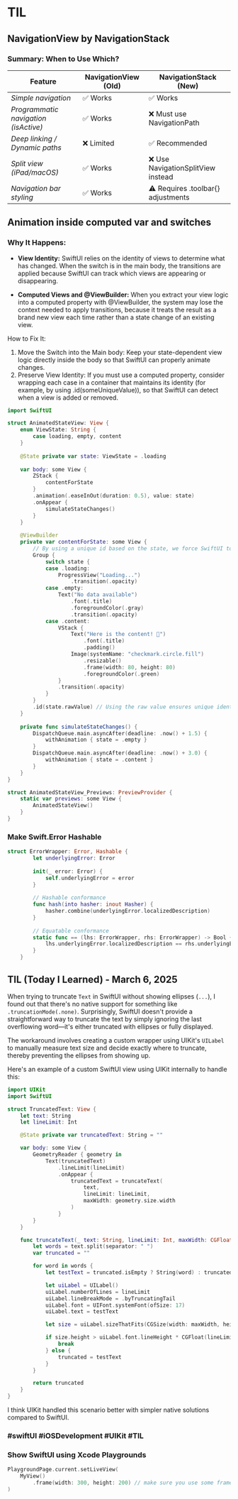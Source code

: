# TIL

## NavigationView by NavigationStack

### Summary: When to Use Which?

| Feature                                   | NavigationView (Old) | NavigationStack (New) |
|-------------------------------------------|----------------------|----------------------|
| *Simple navigation*                     | :white_check_mark: Works            | :white_check_mark: Works            |
| *Programmatic navigation (isActive)*  | :white_check_mark: Works            | :x: Must use NavigationPath |
| *Deep linking / Dynamic paths*          | :x: Limited          | :white_check_mark: Recommended |
| *Split view (iPad/macOS)*               | :white_check_mark: Works            | :x: Use NavigationSplitView instead |
| *Navigation bar styling*                | :white_check_mark: Works            | :warning: Requires .toolbar{} adjustments |


## Animation inside computed var and switches 

### Why It Happens:

- **View Identity:** SwiftUI relies on the identity of views to determine what has changed. When the switch is in the main body, the transitions are applied because SwiftUI can track which views are appearing or disappearing.

- **Computed Views and @ViewBuilder:** When you extract your view logic into a computed property with @ViewBuilder, the system may lose the context needed to apply transitions, because it treats the result as a brand new view each time rather than a state change of an existing view.

How to Fix It:
1.	Move the Switch into the Main body: Keep your state-dependent view logic directly inside the body so that SwiftUI can properly animate changes.
2.	Preserve View Identity: If you must use a computed property, consider wrapping each case in a container that maintains its identity (for example, by using .id(someUniqueValue)), so that SwiftUI can detect when a view is added or removed.

```swift
import SwiftUI

struct AnimatedStateView: View {
    enum ViewState: String {
        case loading, empty, content
    }
    
    @State private var state: ViewState = .loading
    
    var body: some View {
        ZStack {
            contentForState
        }
        .animation(.easeInOut(duration: 0.5), value: state)
        .onAppear {
            simulateStateChanges()
        }
    }
    
    @ViewBuilder
    private var contentForState: some View {
        // By using a unique id based on the state, we force SwiftUI to treat each case as distinct
        Group {
            switch state {
            case .loading:
                ProgressView("Loading...")
                    .transition(.opacity)
            case .empty:
                Text("No data available")
                    .font(.title)
                    .foregroundColor(.gray)
                    .transition(.opacity)
            case .content:
                VStack {
                    Text("Here is the content! 🎉")
                        .font(.title)
                        .padding()
                    Image(systemName: "checkmark.circle.fill")
                        .resizable()
                        .frame(width: 80, height: 80)
                        .foregroundColor(.green)
                }
                .transition(.opacity)
            }
        }
        .id(state.rawValue) // Using the raw value ensures unique identity per state
    }
    
    private func simulateStateChanges() {
        DispatchQueue.main.asyncAfter(deadline: .now() + 1.5) {
            withAnimation { state = .empty }
        }
        DispatchQueue.main.asyncAfter(deadline: .now() + 3.0) {
            withAnimation { state = .content }
        }
    }
}

struct AnimatedStateView_Previews: PreviewProvider {
    static var previews: some View {
        AnimatedStateView()
    }
}
```


### Make Swift.Error Hashable

```swift
struct ErrorWrapper: Error, Hashable {
        let underlyingError: Error
        
        init(_ error: Error) {
            self.underlyingError = error
        }
        
        // Hashable conformance
        func hash(into hasher: inout Hasher) {
            hasher.combine(underlyingError.localizedDescription)
        }
        
        // Equatable conformance
        static func == (lhs: ErrorWrapper, rhs: ErrorWrapper) -> Bool {
            lhs.underlyingError.localizedDescription == rhs.underlyingError.localizedDescription
        }
    }
```

## TIL (Today I Learned) - March 6, 2025

When trying to truncate `Text` in SwiftUI without showing ellipses (`...`), I found out that there's no native support for something like `.truncationMode(.none)`. Surprisingly, SwiftUI doesn't provide a straightforward way to truncate the text by simply ignoring the last overflowing word—it's either truncated with ellipses or fully displayed.

The workaround involves creating a custom wrapper using UIKit's `UILabel` to manually measure text size and decide exactly where to truncate, thereby preventing the ellipses from showing up.

Here's an example of a custom SwiftUI view using UIKit internally to handle this:

```swift
import UIKit
import SwiftUI

struct TruncatedText: View {
    let text: String
    let lineLimit: Int

    @State private var truncatedText: String = ""

    var body: some View {
        GeometryReader { geometry in
            Text(truncatedText)
                .lineLimit(lineLimit)
                .onAppear {
                    truncatedText = truncateText(
                        text,
                        lineLimit: lineLimit,
                        maxWidth: geometry.size.width
                    )
                }
        }
    }

    func truncateText(_ text: String, lineLimit: Int, maxWidth: CGFloat) -> String {
        let words = text.split(separator: " ")
        var truncated = ""

        for word in words {
            let testText = truncated.isEmpty ? String(word) : truncated + " " + word

            let uiLabel = UILabel()
            uiLabel.numberOfLines = lineLimit
            uiLabel.lineBreakMode = .byTruncatingTail
            uiLabel.font = UIFont.systemFont(ofSize: 17)
            uiLabel.text = testText

            let size = uiLabel.sizeThatFits(CGSize(width: maxWidth, height: .greatestFiniteMagnitude))

            if size.height > uiLabel.font.lineHeight * CGFloat(lineLimit) {
                break
            } else {
                truncated = testText
            }
        }

        return truncated
    }
}
```

I think UIKit handled this scenario better with simpler native solutions compared to SwiftUI.

### #swiftUI #iOSDevelopment #UIKit #TIL


### Show SwiftUI using Xcode Playgrounds

```swift
PlaygroundPage.current.setLiveView(
    MyView()
        .frame(width: 300, height: 200) // make sure you use some frame here
)

```
